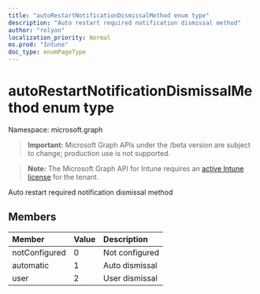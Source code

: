 ```yaml
---
title: "autoRestartNotificationDismissalMethod enum type"
description: "Auto restart required notification dismissal method"
author: "rolyon"
localization_priority: Normal
ms.prod: "Intune"
doc_type: enumPageType
---
```


# autoRestartNotificationDismissalMethod enum type

Namespace: microsoft.graph

> **Important:** Microsoft Graph APIs under the /beta version are subject to change; production use is not supported.

> **Note:** The Microsoft Graph API for Intune requires an [active Intune license](https://go.microsoft.com/fwlink/?linkid=839381) for the tenant.

Auto restart required notification dismissal method

## Members
|Member|Value|Description|
|:---|:---|:---|
|notConfigured|0|Not configured|
|automatic|1|Auto dismissal|
|user|2|User dismissal|



